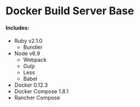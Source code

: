 # Docker Build Server Base

#### Includes:

* Ruby v2.1.0
  * Bundler
* Node v6.9
  * Webpack
  * Gulp
  * Less
  * Babel
* Docker 0.12.3
* Docker Compose 1.8.1
* Rancher Compose
